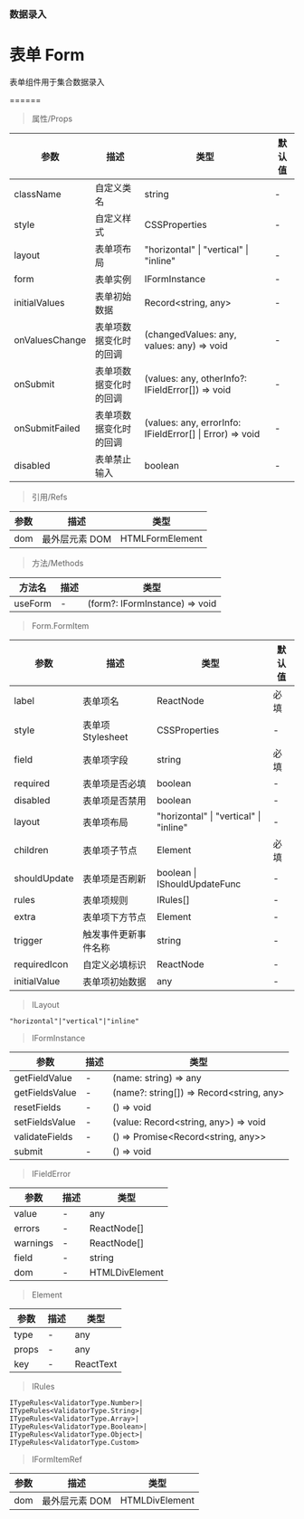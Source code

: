 ### 数据录入

# 表单 Form

表单组件用于集合数据录入

======

> 属性/Props

|参数|描述|类型|默认值|
|----------|-------------|------|------|
|className|自定义类名|string|-|
|style|自定义样式|CSSProperties|-|
|layout|表单项布局|"horizontal" \| "vertical" \| "inline"|-|
|form|表单实例|IFormInstance|-|
|initialValues|表单初始数据|Record\<string, any\>|-|
|onValuesChange|表单项数据变化时的回调|(changedValues: any, values: any) =\> void|-|
|onSubmit|表单项数据变化时的回调|(values: any, otherInfo?: IFieldError\[\]) =\> void|-|
|onSubmitFailed|表单项数据变化时的回调|(values: any, errorInfo: IFieldError\[\] \| Error) =\> void|-|
|disabled|表单禁止输入|boolean|-|

> 引用/Refs

|参数|描述|类型|
|----------|-------------|------|
|dom|最外层元素 DOM|HTMLFormElement|

> 方法/Methods

|方法名|描述|类型|
|----------|-------------|------|
|useForm|-|(form?: IFormInstance) =\> void|

> Form.FormItem

|参数|描述|类型|默认值|
|----------|-------------|------|------|
|label|表单项名|ReactNode|必填|
|style|表单项Stylesheet|CSSProperties|-|
|field|表单项字段|string|必填|
|required|表单项是否必填|boolean|-|
|disabled|表单项是否禁用|boolean|-|
|layout|表单项布局|"horizontal" \| "vertical" \| "inline"|-|
|children|表单项子节点|Element|必填|
|shouldUpdate|表单项是否刷新|boolean \| IShouldUpdateFunc|-|
|rules|表单项规则|IRules\[\]|-|
|extra|表单项下方节点|Element|-|
|trigger|触发事件更新事件名称|string|-|
|requiredIcon|自定义必填标识|ReactNode|-|
|initialValue|表单项初始数据|any|-|

> ILayout

```
"horizontal"|"vertical"|"inline"
```

> IFormInstance

|参数|描述|类型|
|----------|-------------|------|
|getFieldValue|-|(name: string) =\> any|
|getFieldsValue|-|(name?: string\[\]) =\> Record\<string, any\>|
|resetFields|-|() =\> void|
|setFieldsValue|-|(value: Record\<string, any\>) =\> void|
|validateFields|-|() =\> Promise\<Record\<string, any\>\>|
|submit|-|() =\> void|

> IFieldError

|参数|描述|类型|
|----------|-------------|------|
|value|-|any|
|errors|-|ReactNode\[\]|
|warnings|-|ReactNode\[\]|
|field|-|string|
|dom|-|HTMLDivElement|

> Element

|参数|描述|类型|
|----------|-------------|------|
|type|-|any|
|props|-|any|
|key|-|ReactText|

> IRules

```
ITypeRules<ValidatorType.Number>|
ITypeRules<ValidatorType.String>|
ITypeRules<ValidatorType.Array>|
ITypeRules<ValidatorType.Boolean>|
ITypeRules<ValidatorType.Object>|
ITypeRules<ValidatorType.Custom>
```

> IFormItemRef

|参数|描述|类型|
|----------|-------------|------|
|dom|最外层元素 DOM|HTMLDivElement|
